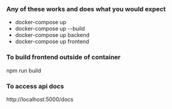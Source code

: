 ### Any of these works and does what you would expect
- docker-compose up 
- docker-compose up --build
- docker-compose up backend
- docker-compose up frontend

### To build frontend outside of container 
npm run build 

### To access api docs 
http://localhost:5000/docs
